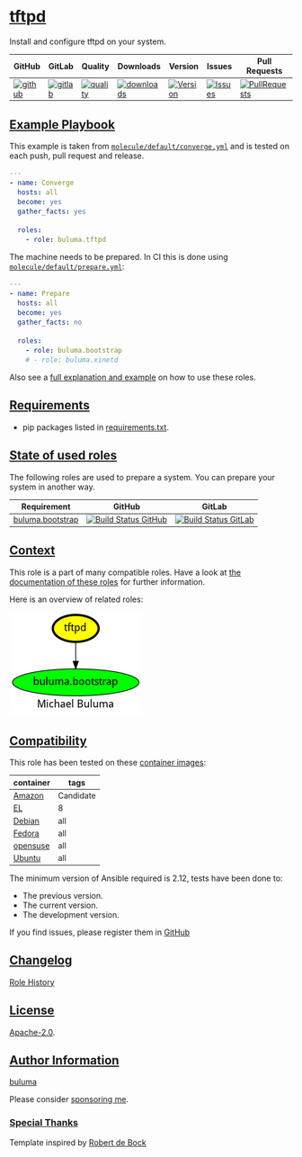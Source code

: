 # [tftpd](#tftpd)

Install and configure tftpd on your system.

|GitHub|GitLab|Quality|Downloads|Version|Issues|Pull Requests|
|------|------|-------|---------|-------|------|-------------|
|[![github](https://github.com/buluma/ansible-role-tftpd/workflows/Ansible%20Molecule/badge.svg)](https://github.com/buluma/ansible-role-tftpd/actions)|[![gitlab](https://gitlab.com/shadowwalker/ansible-role-tftpd/badges/master/pipeline.svg)](https://gitlab.com/shadowwalker/ansible-role-tftpd)|[![quality](https://img.shields.io/ansible/quality/58378)](https://galaxy.ansible.com/buluma/tftpd)|[![downloads](https://img.shields.io/ansible/role/d/58378)](https://galaxy.ansible.com/buluma/tftpd)|[![Version](https://img.shields.io/github/release/buluma/ansible-role-tftpd.svg)](https://github.com/buluma/ansible-role-tftpd/releases/)|[![Issues](https://img.shields.io/github/issues/buluma/ansible-role-tftpd.svg)](https://github.com/buluma/ansible-role-tftpd/issues/)|[![PullRequests](https://img.shields.io/github/issues-pr-closed-raw/buluma/ansible-role-tftpd.svg)](https://github.com/buluma/ansible-role-tftpd/pulls/)|

## [Example Playbook](#example-playbook)

This example is taken from [`molecule/default/converge.yml`](https://github.com/buluma/ansible-role-tftpd/blob/master/molecule/default/converge.yml) and is tested on each push, pull request and release.

```yaml
---
- name: Converge
  hosts: all
  become: yes
  gather_facts: yes

  roles:
    - role: buluma.tftpd
```

The machine needs to be prepared. In CI this is done using [`molecule/default/prepare.yml`](https://github.com/buluma/ansible-role-tftpd/blob/master/molecule/default/prepare.yml):

```yaml
---
- name: Prepare
  hosts: all
  become: yes
  gather_facts: no

  roles:
    - role: buluma.bootstrap
    # - role: buluma.xinetd
```

Also see a [full explanation and example](https://buluma.github.io/how-to-use-these-roles.html) on how to use these roles.


## [Requirements](#requirements)

- pip packages listed in [requirements.txt](https://github.com/buluma/ansible-role-tftpd/blob/master/requirements.txt).

## [State of used roles](#state-of-used-roles)

The following roles are used to prepare a system. You can prepare your system in another way.

| Requirement | GitHub | GitLab |
|-------------|--------|--------|
|[buluma.bootstrap](https://galaxy.ansible.com/buluma/bootstrap)|[![Build Status GitHub](https://github.com/buluma/ansible-role-bootstrap/workflows/Ansible%20Molecule/badge.svg)](https://github.com/buluma/ansible-role-bootstrap/actions)|[![Build Status GitLab](https://gitlab.com/shadowwalker/ansible-role-bootstrap/badges/master/pipeline.svg)](https://gitlab.com/shadowwalker/ansible-role-bootstrap)|

## [Context](#context)

This role is a part of many compatible roles. Have a look at [the documentation of these roles](https://buluma.github.io/) for further information.

Here is an overview of related roles:

![dependencies](https://raw.githubusercontent.com/buluma/ansible-role-tftpd/png/requirements.png "Dependencies")

## [Compatibility](#compatibility)

This role has been tested on these [container images](https://hub.docker.com/u/buluma):

|container|tags|
|---------|----|
|[Amazon](https://hub.docker.com/repository/docker/buluma/amazonlinux/general)|Candidate|
|[EL](https://hub.docker.com/repository/docker/buluma/enterpriselinux/general)|8|
|[Debian](https://hub.docker.com/repository/docker/buluma/debian/general)|all|
|[Fedora](https://hub.docker.com/repository/docker/buluma/fedora/general)|all|
|[opensuse](https://hub.docker.com/repository/docker/buluma/opensuse/general)|all|
|[Ubuntu](https://hub.docker.com/repository/docker/buluma/ubuntu/general)|all|

The minimum version of Ansible required is 2.12, tests have been done to:

- The previous version.
- The current version.
- The development version.

If you find issues, please register them in [GitHub](https://github.com/buluma/ansible-role-tftpd/issues)

## [Changelog](#changelog)

[Role History](https://github.com/buluma/ansible-role-tftpd/blob/master/CHANGELOG.md)

## [License](#license)

[Apache-2.0](https://github.com/buluma/ansible-role-tftpd/blob/master/LICENSE).

## [Author Information](#author-information)

[buluma](https://buluma.github.io/)

Please consider [sponsoring me](https://github.com/sponsors/buluma).

### [Special Thanks](#special-thanks)

Template inspired by [Robert de Bock](https://github.com/robertdebock)
